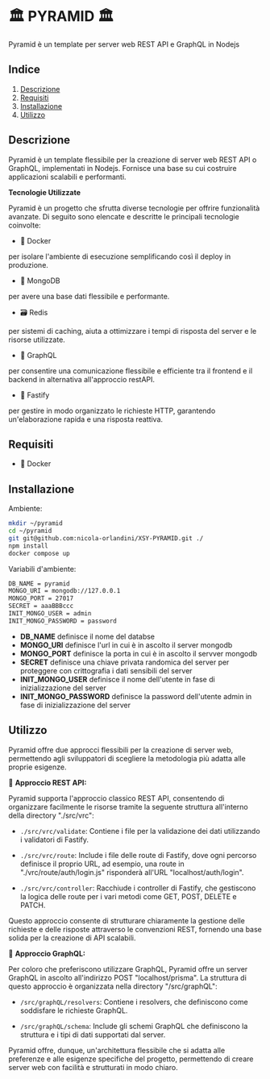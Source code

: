# 🏛 PYRAMID 🏛

Pyramid è un template per server web REST API e GraphQL in Nodejs 

## Indice

1. [Descrizione](#descrizione)
2. [Requisiti](#requisiti)
3. [Installazione](#installazione)
4. [Utilizzo](#utilizzo)

## Descrizione
Pyramid è un template flessibile per la creazione di server web REST API o GraphQL, implementati in Nodejs. Fornisce una base su cui costruire applicazioni scalabili e performanti.

**Tecnologie Utilizzate**

Pyramid è un progetto che sfrutta diverse tecnologie per offrire funzionalità avanzate. Di seguito sono elencate e descritte le principali tecnologie coinvolte:

- 🐳 Docker

per isolare l'ambiente di esecuzione semplificando così il deploy in produzione.

- 🍃 MongoDB

per avere una base dati flessibile e performante.

- 🗃️ Redis

per sistemi di caching, aiuta a ottimizzare i tempi di risposta del server e le risorse utilizzate.

- 🧬 GraphQL

per consentire una comunicazione flessibile e efficiente tra il frontend e il backend in alternativa all'approccio restAPI.

- 🚀 Fastify

per gestire in modo organizzato le richieste HTTP, garantendo un'elaborazione rapida e una risposta reattiva.

## Requisiti

- 🐳 Docker

## Installazione

Ambiente:

```bash
mkdir ~/pyramid
cd ~/pyramid
git git@github.com:nicola-orlandini/XSY-PYRAMID.git ./
npm install
docker compose up
```

Variabili d'ambiente:

```bash
DB_NAME = pyramid
MONGO_URI = mongodb://127.0.0.1
MONGO_PORT = 27017
SECRET = aaaBBBccc
INIT_MONGO_USER = admin
INIT_MONGO_PASSWORD = password
```

- **DB_NAME** definisce il nome del databse
- **MONGO_URI** definisce l'url in cui è in ascolto il server mongodb
- **MONGO_PORT** definisce la porta in cui è in ascolto il servver mongodb
- **SECRET** definisce una chiave privata randomica del server per proteggere con crittografia i dati sensibili del server
- **INIT_MONGO_USER** definisce il nome dell'utente in fase di inizializzazione del server
- **INIT_MONGO_PASSWORD** definisce la password dell'utente admin in fase di inizializzazione del server

## Utilizzo

Pyramid offre due approcci flessibili per la creazione di server web, permettendo agli sviluppatori di scegliere la metodologia più adatta alle proprie esigenze.

🚀 **Approccio REST API:**

Pyramid supporta l'approccio classico REST API, consentendo di organizzare facilmente le risorse tramite la seguente struttura all'interno della directory "./src/vrc":

- `./src/vrc/validate`: Contiene i file per la validazione dei dati utilizzando i validatori di Fastify.

- `./src/vrc/route`: Include i file delle route di Fastify, dove ogni percorso definisce il proprio URL, ad esempio, una route in "./vrc/route/auth/login.js" risponderà all'URL "localhost/auth/login".

- `./src/vrc/controller`: Racchiude i controller di Fastify, che gestiscono la logica delle route per i vari metodi come GET, POST, DELETE e PATCH.

Questo approccio consente di strutturare chiaramente la gestione delle richieste e delle risposte attraverso le convenzioni REST, fornendo una base solida per la creazione di API scalabili.

🧬 **Approccio GraphQL:**

Per coloro che preferiscono utilizzare GraphQL, Pyramid offre un server GraphQL in ascolto all'indirizzo POST "localhost/prisma". La struttura di questo approccio è organizzata nella directory "/src/graphQL":

- `/src/graphQL/resolvers`: Contiene i resolvers, che definiscono come soddisfare le richieste GraphQL.

- `/src/graphQL/schema`: Include gli schemi GraphQL che definiscono la struttura e i tipi di dati supportati dal server.

Pyramid offre, dunque, un'architettura flessibile che si adatta alle preferenze e alle esigenze specifiche del progetto, permettendo di creare server web con facilità e strutturati in modo chiaro.

